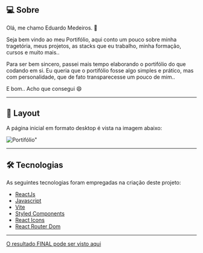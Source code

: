 ## 💻 Sobre
Olá, me chamo Eduardo Medeiros. 👋

Seja bem vindo ao meu Portifólio, aqui conto um pouco sobre minha tragetória, meus projetos, as stacks que eu trabalho, minha formação, cursos e muito mais..

Para ser bem sincero, passei mais tempo elaborando o portifólio do que codando em si. Eu queria que o portifólio fosse algo simples e prático, mas com personalidade, que de fato transparecesse um pouco de mim..

E bom.. Acho que consegui 😄

___

## 🎨 Layout
A página inicial em formato desktop é vista na imagem abaixo:

![Portifólio"](./assets/portifolioimg.png)

___

## 🛠 Tecnologias

As seguintes tecnologias foram empregadas na criação deste projeto:

- [ReactJs](https://reactjs.org)
- [Javascript](https://developer.mozilla.org/pt-BR/docs/Web/JavaScript)
- [Vite](https://vitejs.dev/)
- [Styled Components](https://styled-components.com/)
- [React Icons](https://react-icons.github.io/react-icons/)
- [React Router Dom](https://react-icons.github.io/react-icons/)

___


[O resultado FINAL pode ser visto aqui](https://rocket-foodexplorer.netlify.app/)
